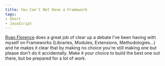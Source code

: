 ```yaml
---
title: You Can't Not Have a Framework
tags:
- Short
- JavaScript
---
```


[Ryan Florence](http://blog.ryanflorence.com/you-cant-not-have-a-framework.html) does a great job of clear up a debate I've been having with myself on Frameworks (Libraries, Modules, Extensions, Methodologies...) and he makes it clear that by making no choice you're still making one but please don't do it accidentally. Make it your choice to build the best one out there, but be prepared for a lot of work.
